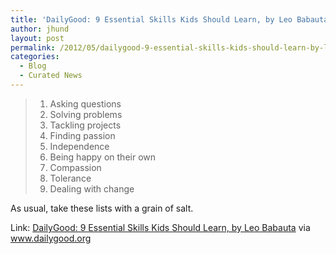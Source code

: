 ```yaml
---
title: 'DailyGood: 9 Essential Skills Kids Should Learn, by Leo Babauta'
author: jhund
layout: post
permalink: /2012/05/dailygood-9-essential-skills-kids-should-learn-by-leo-babauta/
categories:
  - Blog
  - Curated News
---
```

>   1. Asking questions
>   2. Solving problems
>   3. Tackling projects
>   4. Finding passion
>   5. Independence
>   6. Being happy on their own
>   7. Compassion
>   8. Tolerance
>   9. Dealing with change

<div>
  As usual, take these lists with a grain of salt.
</div>

Link: [DailyGood: 9 Essential Skills Kids Should Learn, by Leo Babauta][1] via www.dailygood.org

 [1]: http://bit.ly/JZJWXE